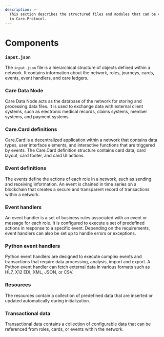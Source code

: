 ```yaml
---
description: >-
  This section describes the structured files and modules that can be configured
  in Care.Protocol.
---
```


# Components

### `input.json`

The `input.json` file is a hierarchical structure of objects defined within a network. It contains information about the network, roles, journeys, cards, events, event handlers, and care ledgers.

### Care Data Node

Care Data Node acts as the database of the network for storing and processing data files. It is used to exchange data with external client systems, such as electronic medical records, claims systems, member systems, and payment systems.

### Care.Card definitions

Care.Card is a decentralized application within a network that contains data types, user interface elements, and interactive functions that are triggered by events. The Care.Card definition structure contains card data, card layout, card footer, and card UI actions.

### Event definitions

The events define the actions of each role in a network, such as sending and receiving information. An event is chained in time series on a blockchain that creates a secure and transparent record of transactions within a network.

### Event handlers

An event handler is a set of business rules associated with an event or message for each role. It is configured to execute a set of predefined actions in response to a specific event. Depending on the requirements, event handlers can also be set up to handle errors or exceptions.

### Python event handlers

Python event handlers are designed to execute complex events and transactions that require data processing, analysis, import and export. A Python event handler can fetch external data in various formats such as HL7, X12 EDI, XML, JSON, or CSV.

### Resources

The resources contain a collection of predefined data that are inserted or updated automatically during initialization.&#x20;

### Transactional data

Transactional data contains a collection of configurable data that can be referenced from roles, cards, or events within the network.
